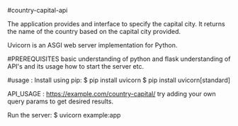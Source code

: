 #country-capital-api

The application provides and interface to specify the capital city.
It returns the name of the country based on the capital city provided.

Uvicorn is an ASGI web server implementation for Python.

#PREREQUISITES
basic understanding of python and flask
understanding of API's and its usage
how to start the server etc.


#usage :
Install using pip:
$ pip install uvicorn
$ pip install uvicorn[standard]

API_USAGE : https://example.com/country-capital/<query-params>
try adding your own query params to get desired results.

Run the server:
$ uvicorn example:app

